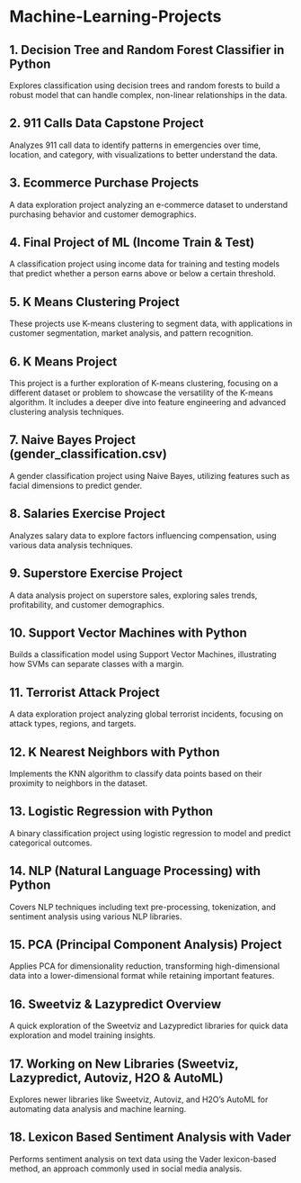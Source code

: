 # Machine-Learning-Projects

## 1. Decision Tree and Random Forest Classifier in Python
Explores classification using decision trees and random forests to build a robust model that can handle complex, non-linear relationships in the data.

## 2. 911 Calls Data Capstone Project
Analyzes 911 call data to identify patterns in emergencies over time, location, and category, with visualizations to better understand the data.

## 3. Ecommerce Purchase Projects
A data exploration project analyzing an e-commerce dataset to understand purchasing behavior and customer demographics.

## 4. Final Project of ML (Income Train & Test)
A classification project using income data for training and testing models that predict whether a person earns above or below a certain threshold.

## 5. K Means Clustering Project 
These projects use K-means clustering to segment data, with applications in customer segmentation, market analysis, and pattern recognition.

## 6. K Means Project
This project is a further exploration of K-means clustering, focusing on a different dataset or problem to showcase the versatility of the K-means algorithm. It includes a deeper dive into feature engineering and advanced clustering analysis techniques.

## 7. Naive Bayes Project (gender_classification.csv)
A gender classification project using Naive Bayes, utilizing features such as facial dimensions to predict gender.

## 8. Salaries Exercise Project
Analyzes salary data to explore factors influencing compensation, using various data analysis techniques.

## 9. Superstore Exercise Project
A data analysis project on superstore sales, exploring sales trends, profitability, and customer demographics.

## 10. Support Vector Machines with Python
Builds a classification model using Support Vector Machines, illustrating how SVMs can separate classes with a margin.

## 11. Terrorist Attack Project
A data exploration project analyzing global terrorist incidents, focusing on attack types, regions, and targets.

## 12. K Nearest Neighbors with Python
Implements the KNN algorithm to classify data points based on their proximity to neighbors in the dataset.

## 13. Logistic Regression with Python
A binary classification project using logistic regression to model and predict categorical outcomes.

## 14. NLP (Natural Language Processing) with Python
Covers NLP techniques including text pre-processing, tokenization, and sentiment analysis using various NLP libraries.

## 15. PCA (Principal Component Analysis) Project
Applies PCA for dimensionality reduction, transforming high-dimensional data into a lower-dimensional format while retaining important features.

## 16. Sweetviz & Lazypredict Overview
A quick exploration of the Sweetviz and Lazypredict libraries for quick data exploration and model training insights.

## 17. Working on New Libraries (Sweetviz, Lazypredict, Autoviz, H2O & AutoML)
Explores newer libraries like Sweetviz, Autoviz, and H2O’s AutoML for automating data analysis and machine learning.

## 18. Lexicon Based Sentiment Analysis with Vader
Performs sentiment analysis on text data using the Vader lexicon-based method, an approach commonly used in social media analysis.
